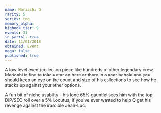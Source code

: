 ```yaml
---
name: Mariachi Q
rarity: 5
series: tng
memory_alpha:
bigbook_tier: 9
events: 31
in_portal: true
date: 11/01/2018
obtained: Event
mega: false
published: true
---
```


A low level event/collection piece like hundreds of other legendary crew, Mariachi is fine to take a star on here or there in a poor behold and you should keep an eye on the count and size of his collections to see how he stacks up against your other options.

A fun bit of niche usability - his lone 65% gauntlet sees him with the top DIP/SEC roll over a 5% Locutus, if you've ever wanted to help Q get his revenge against the irascible Jean-Luc.
